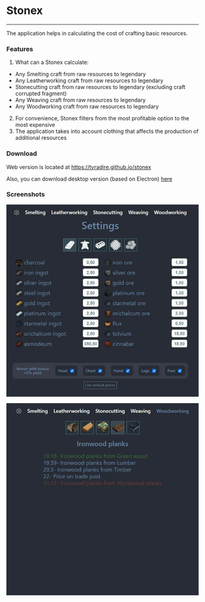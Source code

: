 # Stonex
________
The application helps in calculating the cost of crafting basic resources.
### Features
1. What can a Stonex calculate:
- Any Smelting craft from raw resources to legendary
- Any Leatherworking craft from raw resources to legendary
- Stonecutting craft from raw resources to legendary (excluding craft corrupted fragment)
- Any Weaving craft from raw resources to legendary
- Any Woodworking craft from raw resources to legendary
2. For convenience, Stonex filters from the most profitable option to the most expensive
3. The application takes into account clothing that affects the production of additional resources
### Download
Web version is located at https://tyradire.github.io/stonex

Also, you can download desktop version (based on Electron) [here](https://github.com/tyradire/stonex/blob/main/desktop.zip)
### Screenshots
![Stonex App](https://github.com/tyradire/stonex/blob/main/src/assets/screenshots/stonex-app.jpg "Stonex App")

![Stonex prices](https://github.com/tyradire/stonex/blob/main/src/assets/screenshots/stonex-prices.jpg "Stonex prices")